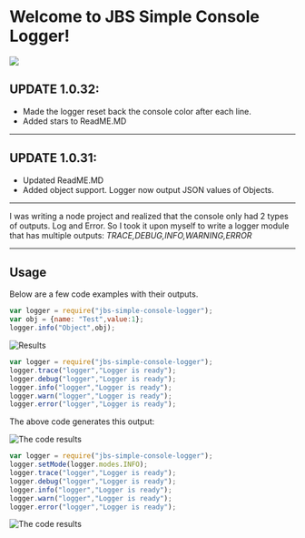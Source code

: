 Welcome to JBS Simple Console Logger!
===================
![](https://nodei.co/npm/jbs-simple-console-logger.png?downloads&stars=true)

UPDATE 1.0.32:
---
 + Made the logger reset back the console color after each line.
 + Added stars to ReadME.MD
___
UPDATE 1.0.31:
---
 + Updated ReadME.MD
 + Added object support. Logger now output JSON values of Objects.
___
I was writing a node project and realized that the console only had 2 types of outputs. Log and Error. So I took it upon myself to write a logger module that has multiple outputs: *TRACE,DEBUG,INFO,WARNING,ERROR*

---
Usage
---
Below are a few code examples with their outputs.

``` javascript
var logger = require("jbs-simple-console-logger");
var obj = {name: "Test",value:1};
logger.info("Object",obj);
```

![Results](http://i.imgur.com/QBgmvn8.png)

``` javascript
var logger = require("jbs-simple-console-logger");
logger.trace("logger","Logger is ready");
logger.debug("logger","Logger is ready");
logger.info("logger","Logger is ready");
logger.warn("logger","Logger is ready");
logger.error("logger","Logger is ready");
```

The above code generates this output:

![The code results](http://i.imgur.com/U1z2yHK.png)

``` javascript
var logger = require("jbs-simple-console-logger");
logger.setMode(logger.modes.INFO);
logger.trace("logger","Logger is ready");
logger.debug("logger","Logger is ready");
logger.info("logger","Logger is ready");
logger.warn("logger","Logger is ready");
logger.error("logger","Logger is ready");
```
![The code results](http://i.imgur.com/S7bp8ye.png)
